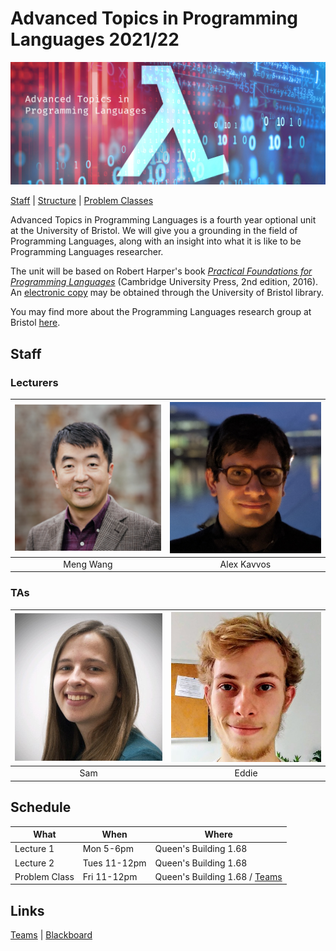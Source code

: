 # Advanced Topics in Programming Languages 2021/22

![Unit Banner: a Lambda in front of a matrix style background, with the unit name.](Images/lam.jpg)

[Staff](Staff.md) | [Structure](Structure.md) | [Problem Classes](ProblemClasses.md)

Advanced Topics in Programming Languages is a fourth year optional unit at the University of Bristol. We will give you a grounding in the field of Programming Languages, along with an insight into what it is like to be Programming Languages researcher.

The unit will be based on Robert Harper's book [_Practical Foundations for
Programming Languages_](https://www.cs.cmu.edu/~rwh/pfpl/) (Cambridge
University Press, 2nd edition, 2016). An [electronic
copy](https://bris.on.worldcat.org/v2/oclc/958542871) may be obtained through
the University of Bristol library.

You may find more about the Programming Languages research group at Bristol [here](https://bristolpl.github.io/).



## Staff

### Lecturers

| [![face](Images/Staff/Meng.png)](https://mengwangoxf.github.io/) | [![face](Images/Staff/Alex.jpg)](https://www.lambdabetaeta.eu/) |
| :-------------------------------:   | :------------------------------------:|
| Meng Wang                           | Alex Kavvos                           |

### TAs

| [![Sam Frohlich](Images/Staff/Sam.jpg)](https://samfrohlich.github.io/) | [![Eddie Jones](Images/Staff/Eddie.png)](https://ec-jones.github.io/)             |
| :------------------------:   | :-------------------------------------------:|
| Sam                          | Eddie                                        |


## Schedule

| What          | When          | Where                         |
|---------------|---------------|-------------------------------|
| Lecture 1     | Mon  5-6pm    | Queen's Building 1.68         |
| Lecture 2     | Tues 11-12pm  | Queen's Building 1.68         |
| Problem Class | Fri  11-12pm  | Queen's Building 1.68 / [Teams](https://teams.microsoft.com/l/team/19%3aYLl8cZ1LVsO2bu8XXjE8QTc7WUPHgPZGzPmXUGdID-k1%40thread.tacv2/conversations?groupId=68f87e2e-dfc5-48c2-b267-49f1769e1c29&tenantId=b2e47f30-cd7d-4a4e-a5da-b18cf1a4151b) |

## Links

[Teams](https://teams.microsoft.com/l/team/19%3aYLl8cZ1LVsO2bu8XXjE8QTc7WUPHgPZGzPmXUGdID-k1%40thread.tacv2/conversations?groupId=68f87e2e-dfc5-48c2-b267-49f1769e1c29&tenantId=b2e47f30-cd7d-4a4e-a5da-b18cf1a4151b)
| [Blackboard](https://www.ole.bris.ac.uk/webapps/blackboard/content/listContent.jsp?course_id=_247635_1&content_id=_5940717_1)